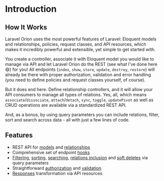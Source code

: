 # Introduction

## How It Works

Laravel Orion uses the most powerful features of Laravel: Eloquent models and relationships, policies, request classes, and API resources, which makes it incredibly powerful and extensible, yet simple to get started with.

You create a controller, associate it with Eloquent model you would like to manage via API and let Laravel Orion do the REST (see what I've done here :smile:) for you! All endpoints (`index`, `show`, `store`, `update`, `destroy`, `restore`) will already be there with proper authorization, validation and error handling (you need to define policies and request classes yourself, of course).

But it does end here. Define relationship controllers, and it will allow your API consumers to manage all types of relations. Yes, all, which means `associate`/`dissociate`, `attach`/`detach`, `sync`, `toggle`, `updatePivot` as well as CRUD operations are available via a standardized REST API.

And, as a bonus, by using query parameters you can include relations, filter, sort and search across data - all with just a few lines of code.

## Features

* REST API for [models](./models.html) and [relationships](./relationships.html)
* Comprehensive set of endpoint [hooks](./hooks.html) 
* [Filtering](./query-parameters.html#filtering), [sorting](./query-parameters.html#sorting), [searching](./query-parameters.html#searching), [relations inclusion](./query-parameters.html#including-relations) and [soft deletes](./query-parameters.html#isoft-deletes) via query parameters
* Straightforward [authorization](./security.html#authorization) and [validation](./security.html#validation)
* [Responses](./responses.html) transformation via API resources.
